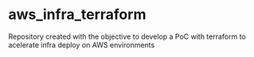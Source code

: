 # aws_infra_terraform
Repository created with the objective to develop a PoC with terraform to acelerate infra deploy on AWS environments
